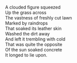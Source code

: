 <!--
title: Earthworm
date: 5 September 2004
tags: poetry
-->

A clouded figure squeezed  
Up the grass across  
The vastness of freshly cut lawn  
Marked by raindrops  
That soaked its leather skin  
Washed the dirt away  
And left it trembling with cold  
That was quite the opposite  
Of the sun soaked concrete  
It longed to lie upon.  

